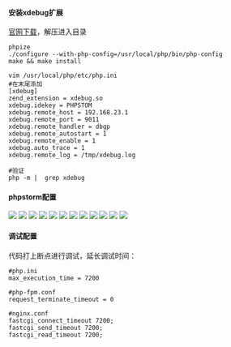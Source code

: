 #### **安装xdebug扩展**
[官网下载]([https://xdebug.org/download#releases](https://xdebug.org/download#releases))，解压进入目录
```
phpize
./configure --with-php-config=/usr/local/php/bin/php-config
make && make install

vim /usr/local/php/etc/php.ini
#在末尾添加
[xdebug]
zend_extension = xdebug.so
xdebug.idekey = PHPSTOM
xdebug.remote_host = 192.168.23.1
xdebug.remote_port = 9011
xdebug.remote_handler = dbgp
xdebug.remote_autostart = 1
xdebug.remote_enable = 1
xdebug.auto_trace = 1
xdebug.remote_log = /tmp/xdebug.log

#验证
php -m |  grep xdebug
```
#### **phpstorm配置**
![](images/1.png)
![](images/2.png)
![](images/3.png)
![](images/4.png)
![](images/5.png)
![](images/6.png)
![](images/7.png)
![](images/8.png)
![](images/9.png)
![](images/10.png)
![](images/11.png)
![](images/13.png)

#### **调试配置**
代码打上断点进行调试，延长调试时间：
```
#php.ini
max_execution_time = 7200

#php-fpm.conf
request_terminate_timeout = 0

#nginx.conf
fastcgi_connect_timeout 7200;
fastcgi_send_timeout 7200;
fastcgi_read_timeout 7200;
```


